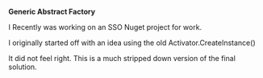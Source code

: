 **Generic Abstract Factory**

I Recently was working on an SSO Nuget project for work.

I originally started off with an idea using the old Activator.CreateInstance()

It did not feel right. This is a much stripped down version of the final solution.
